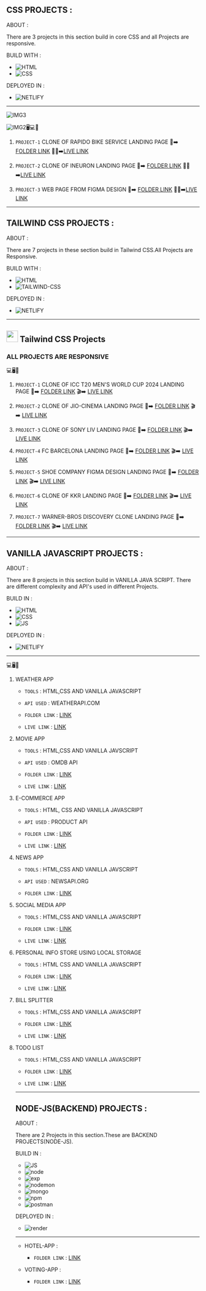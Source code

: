 ## CSS PROJECTS : 

ABOUT :

There are 3 projects in this section build in core CSS  and all Projects are responsive. 

BUILD WITH :

- ![HTML](./images/html1.svg) 
- ![CSS](./images/css.svg) 

DEPLOYED IN :

- ![NETLIFY](./images/netlify.svg)
---

![IMG3](https://img.shields.io/badge/HTML%20AND%20CSS-PROJECTS-red)

![IMG2](https://img.shields.io/badge/ALL%20PROJECTS-ARE%20RESPONSIVE-brightgreen):desktop_computer::computer::iphone:

1. `PROJECT-1` CLONE OF RAPIDO BIKE SERVICE LANDING PAGE :file_folder::arrow_right: [FOLDER LINK](https://github.com/kapilsarkar/CORE-CSS-AND-PROJECTS/tree/main/RAPIDO%20CLONE) :raised_hands::raised_hands::arrow_right:[LIVE LINK](https://rapidocloneks.netlify.app/)

1. `PROJECT-2` CLONE OF INEURON LANDING PAGE :file_folder::arrow_right: [FOLDER LINK](https://github.com/kapilsarkar/CORE-CSS-AND-PROJECTS/tree/main/INEURON%20CLONE) :raised_hands::raised_hands::arrow_right:[LIVE LINK](https://ineronclonekapil.netlify.app/)

1. `PROJECT-3` WEB PAGE FROM FIGMA DESIGN :file_folder::arrow_right: [FOLDER LINK](https://github.com/kapilsarkar/CORE-CSS-AND-PROJECTS/tree/main/PROJECT-7) :raised_hands::raised_hands::arrow_right:[LIVE LINK](https://audioresponsiveproject.netlify.app/)

---

## TAILWIND CSS PROJECTS :

ABOUT :

There are 7 projects in these section build in Tailwind CSS.All Projects are Responsive.

BUILD WITH : 

- ![HTML](./images/html1.svg)  
- ![TAILWIND-CSS](./images/tailwindcss.svg) 

DEPLOYED IN :

- ![NETLIFY](./images/netlify.svg)

---

## <img height="30px" src="https://user-images.githubusercontent.com/110087385/210603643-e581d4a4-9ecc-41a3-bf6a-e05bc6123496.png"> Tailwind CSS Projects

### ALL PROJECTS ARE RESPONSIVE 
:computer::desktop_computer::iphone:

1. `PROJECT-1` CLONE OF ICC T20 MEN'S WORLD CUP 2024 LANDING PAGE :file_folder::arrow_right: [FOLDER LINK](https://github.com/kapilsarkar/TAILWIND-CSS/tree/main/ICC-T20%20CLONE) :clapper::arrow_right:  [LIVE LINK](https://icct20clonebykapil.netlify.app/)


1. `PROJECT-2` CLONE OF JIO-CINEMA LANDING PAGE :file_folder::arrow_right: [FOLDER LINK](https://github.com/kapilsarkar/TAILWIND-CSS/tree/main/JIO-CINEMA%20CLONE) :clapper::arrow_right:  [LIVE LINK](https://jio-cinemaclonekapilsarkar.netlify.app/)


1. `PROJECT-3` CLONE OF SONY LIV LANDING PAGE :file_folder::arrow_right: [FOLDER LINK](https://github.com/kapilsarkar/TAILWIND-CSS/tree/main/SONY%20LIV%20CLONE) :clapper::arrow_right:  [LIVE LINK](https://sonyliveclonekapil.netlify.app/)

1. `PROJECT-4`  FC BARCELONA LANDING PAGE :file_folder::arrow_right: [FOLDER LINK](https://github.com/kapilsarkar/TAILWIND-CSS/tree/main/BARCELONA%20CLONE) :clapper::arrow_right:  [LIVE LINK](https://fcbarcelonaclonekapilsarkar.netlify.app/)

1. `PROJECT-5`  SHOE COMPANY FIGMA DESIGN LANDING PAGE :file_folder::arrow_right: [FOLDER LINK](https://github.com/kapilsarkar/TAILWIND-CSS/tree/main/SHOE%20COMPANY) :clapper::arrow_right:  [LIVE LINK](https://kapilsarkarshoecompany.netlify.app/)

1. `PROJECT-6`  CLONE OF KKR LANDING PAGE :file_folder::arrow_right: [FOLDER LINK](https://github.com/kapilsarkar/TAILWIND-CSS/tree/main/KKR%20CLONE) :clapper::arrow_right:  [LIVE LINK](https://kkrclonekapilsarkar.netlify.app/)

1. `PROJECT-7`  WARNER-BROS DISCOVERY CLONE LANDING PAGE :file_folder::arrow_right: [FOLDER LINK](https://github.com/kapilsarkar/TAILWIND-CSS/tree/main/WARNER%20BROS.DISCOVERY%20CLONE) :clapper::arrow_right:  [LIVE LINK](https://warnerbrosdiscoverycloneks.netlify.app/)

---

## VANILLA JAVASCRIPT PROJECTS :

ABOUT :

There are 8 projects in this section build in  VANILLA JAVA SCRIPT. There are different complexity and API's used in different Projects. 

BUILD IN : 

- ![HTML](./images/html1.svg)
- ![CSS](./images/css.svg)
- ![JS](./images/js1.svg)

DEPLOYED IN :

- ![NETLIFY](./images/netlify.svg)
---

:computer::desktop_computer::iphone:

1. WEATHER APP 
     - `TOOLS` : HTML,CSS AND  VANILLA JAVASCRIPT

     - `API USED` : WEATHERAPI.COM

     - `FOLDER LINK` : [LINK](https://github.com/kapilsarkar/ADVANCE-JAVASCRIPT/tree/main/JAVA%20SCRIPT%20PROJECTS/WEATHER%20APP)

     - `LIVE LINK` : [LINK](https://kapilweatherapp.netlify.app/)



1. MOVIE APP
    - `TOOLS` : HTML,CSS AND  VANILLA JAVSCRIPT

    - `API USED` : OMDB API

    - `FOLDER LINK` : [LINK](https://github.com/kapilsarkar/ADVANCE-JAVASCRIPT/tree/main/JAVA%20SCRIPT%20PROJECTS/MOVIE%20API)

    - `LIVE LINK` : [LINK](https://kapilmovieproject.netlify.app/)



1. E-COMMERCE APP

   - `TOOLS` : HTML, CSS AND VANILLA JAVASCRIPT

   - `API USED` : PRODUCT API

   - `FOLDER LINK` : [LINK](https://github.com/kapilsarkar/ADVANCE-JAVASCRIPT/tree/main/JAVA%20SCRIPT%20PROJECTS/PRODUCT%20API%20PROJECT)

   - `LIVE LINK` : [LINK](https://productapikapilsarkar.netlify.app/)


1. NEWS APP

   - `TOOLS` : HTML,CSS AND VANILLA JAVSCRIPT

   - `API USED` : NEWSAPI.ORG

   - `FOLDER LINK` : [LINK](https://github.com/kapilsarkar/ADVANCE-JAVASCRIPT/tree/main/JAVA%20SCRIPT%20PROJECTS/NEWS%20APP)



1. SOCIAL MEDIA APP

   - `TOOLS` : HTML,CSS AND VANILLA JAVASCRIPT

   - `FOLDER LINK` : [LINK](https://github.com/kapilsarkar/ADVANCE-JAVASCRIPT/tree/main/JAVA%20SCRIPT%20PROJECTS/SOCIAL%20MEDIA)

   - `LIVE LINK` : [LINK](https://socialmedappiakapil.netlify.app/)


1.  PERSONAL INFO STORE USING LOCAL STORAGE

    -  `TOOLS` : HTML CSS AND VANILLA JAVASCRIPT

    -  `FOLDER LINK` : [LINK](https://github.com/kapilsarkar/ADVANCE-JAVASCRIPT/tree/main/JAVA%20SCRIPT%20PROJECTS/PERSONAL%20INFORMATION%20STORE)

    - `LIVE LINK` : [LINK](https://perstoreappkapil.netlify.app/)


1.  BILL SPLITTER 

    - `TOOLS` : HTML,CSS AND VANILLA JAVASCRIPT

    - `FOLDER LINK` : [LINK](https://github.com/kapilsarkar/ADVANCE-JAVASCRIPT/tree/main/JAVA%20SCRIPT%20PROJECTS/BILL%20SPLITTER)

    - `LIVE LINK` : [LINK](https://billsplitterkapil.netlify.app/)


1.  TODO LIST

    - `TOOLS` : HTML,CSS AND VANILLA JAVASCRIPT

    - `FOLDER LINK` : [LINK](https://github.com/kapilsarkar/ADVANCE-JAVASCRIPT/tree/main/JAVA%20SCRIPT%20PROJECTS/TO%20DO%20LIST)  

    - `LIVE LINK` : [LINK](https://todoappkapil.netlify.app/)

    ---

    ## NODE-JS(BACKEND) PROJECTS :

    ABOUT :

    There are 2 Projects in this section.These are BACKEND PROJECTS(NODE-JS). 

    BUILD IN :

    - ![JS](./images/js1.svg)
    - ![node](./images/node.svg)
    - ![exp](./images/express.svg)
    - ![nodemon](./images/nodemon.svg)
    - ![mongo](./images/mongo.svg)
    - ![npm](./images/npm.svg)
    - ![postman](./images/postman.svg)

    DEPLOYED IN :

    - ![render](./images/render.svg)
    ---


    - HOTEL-APP :

      - `FOLDER LINK` : [LINK](https://github.com/kapilsarkar/HOTELAPP)  

  
    - VOTING-APP :
     

      - `FOLDER LINK` : [LINK](https://github.com/kapilsarkar/VOTING-APP)  

       
    






